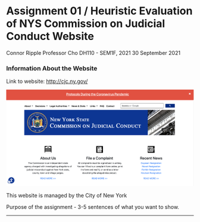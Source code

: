 # Assignment 01 / Heuristic Evaluation of NYS Commission on Judicial Conduct Website
Connor Ripple
Professor Cho
DH110 - SEM1F, 2021
30 September 2021

### Information About the Website
Link to website: http://cjc.ny.gov/

![Screenshot of the New York State Commission on Judicial Conduct Website, taken September 28, 2021](https://github.com/cjripple/DH110-SEM1F/blob/83fe447f7b0019056d2e3644e98f12da8e2c5be5/assignment01/cjc-screenshot.png)

This website is managed by the City of New York 

Purpose of the assignment - 3-5 sentences of what you want to show. 

---

